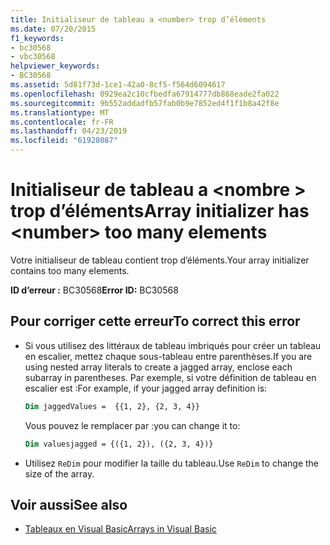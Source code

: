 ```yaml
---
title: Initialiseur de tableau a <number> trop d’éléments
ms.date: 07/20/2015
f1_keywords:
- bc30568
- vbc30568
helpviewer_keywords:
- BC30568
ms.assetid: 5d81f73d-1ce1-42a0-8cf5-f564d6094617
ms.openlocfilehash: 0929ea2c10cfbedfa67914777db868eade2fa022
ms.sourcegitcommit: 9b552addadfb57fab0b9e7852ed4f1f1b8a42f8e
ms.translationtype: MT
ms.contentlocale: fr-FR
ms.lasthandoff: 04/23/2019
ms.locfileid: "61928087"
---
```

# <a name="array-initializer-has-number-too-many-elements"></a><span data-ttu-id="1ac92-102">Initialiseur de tableau a \<nombre > trop d’éléments</span><span class="sxs-lookup"><span data-stu-id="1ac92-102">Array initializer has \<number> too many elements</span></span>

<span data-ttu-id="1ac92-103">Votre initialiseur de tableau contient trop d’éléments.</span><span class="sxs-lookup"><span data-stu-id="1ac92-103">Your array initializer contains too many elements.</span></span>

<span data-ttu-id="1ac92-104">**ID d’erreur :** BC30568</span><span class="sxs-lookup"><span data-stu-id="1ac92-104">**Error ID:** BC30568</span></span>

## <a name="to-correct-this-error"></a><span data-ttu-id="1ac92-105">Pour corriger cette erreur</span><span class="sxs-lookup"><span data-stu-id="1ac92-105">To correct this error</span></span>

- <span data-ttu-id="1ac92-106">Si vous utilisez des littéraux de tableau imbriqués pour créer un tableau en escalier, mettez chaque sous-tableau entre parenthèses.</span><span class="sxs-lookup"><span data-stu-id="1ac92-106">If you are using nested array literals to create a jagged array, enclose each subarray in parentheses.</span></span> <span data-ttu-id="1ac92-107">Par exemple, si votre définition de tableau en escalier est :</span><span class="sxs-lookup"><span data-stu-id="1ac92-107">For example, if your jagged array definition is:</span></span>

  ```vb
  Dim jaggedValues =  {{1, 2}, {2, 3, 4}}
  ```

  <span data-ttu-id="1ac92-108">Vous pouvez le remplacer par :</span><span class="sxs-lookup"><span data-stu-id="1ac92-108">you can change it to:</span></span>

  ```vb
  Dim valuesjagged = {({1, 2}), ({2, 3, 4})}
  ```

- <span data-ttu-id="1ac92-109">Utilisez `ReDim` pour modifier la taille du tableau.</span><span class="sxs-lookup"><span data-stu-id="1ac92-109">Use `ReDim` to change the size of the array.</span></span>

## <a name="see-also"></a><span data-ttu-id="1ac92-110">Voir aussi</span><span class="sxs-lookup"><span data-stu-id="1ac92-110">See also</span></span>

- [<span data-ttu-id="1ac92-111">Tableaux en Visual Basic</span><span class="sxs-lookup"><span data-stu-id="1ac92-111">Arrays in Visual Basic</span></span>](~/docs/visual-basic/programming-guide/language-features/arrays/index.md)
